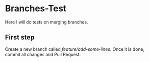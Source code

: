 # Branches-Test
Here I will do tests on merging branches.

## First step

Create a new branch called _feature/add-some-lines_. Once it is done, commit all changes and Pull Request.
